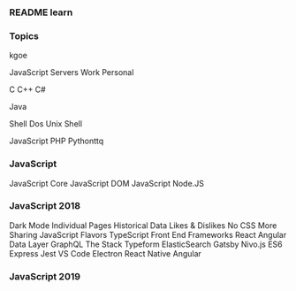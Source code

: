 ### README learn

### Topics
kgoe

JavaScript
Servers
Work
Personal

C
C++
C#

Java

Shell
Dos
Unix Shell

JavaScript
PHP
Pythonttq

### JavaScript
JavaScript Core
JavaScript DOM
JavaScript Node.JS

### JavaScript 2018
Dark Mode
Individual Pages
Historical Data
Likes & Dislikes
No CSS
More Sharing
JavaScript Flavors
TypeScript
Front End Frameworks
React
Angular
Data Layer
GraphQL
The Stack
Typeform
ElasticSearch
Gatsby
Nivo.js
ES6
Express
Jest
VS Code
Electron
React Native
Angular



### JavaScript 2019